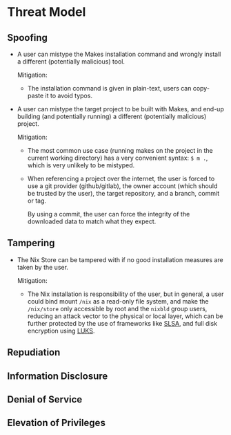 <!--
SPDX-FileCopyrightText: 2022 Fluid Attacks and Makes contributors

SPDX-License-Identifier: MIT
-->

# Threat Model

## Spoofing

- A user can mistype the Makes installation command
  and wrongly install a different (potentially malicious) tool.

  Mitigation:

  - The installation command is given in plain-text,
    users can copy-paste it to avoid typos.

- A user can mistype the target project to be built with Makes,
  and end-up building (and potentially running)
  a different (potentially malicious) project.

  Mitigation:

  - The most common use case
    (running makes on the project in the current working directory)
    has a very convenient syntax: `$ m .`,
    which is very unlikely to be mistyped.
  - When referencing a project over the internet,
    the user is forced to use a git provider (github/gitlab),
    the owner account (which should be trusted by the user),
    the target repository,
    and a branch, commit or tag.

    By using a commit,
    the user can force the integrity of the downloaded data
    to match what they expect.

## Tampering

- The Nix Store can be tampered with
  if no good installation measures are taken by the user.

  Mitigation:

  - The Nix installation is responsibility of the user,
    but in general,
    a user could bind mount `/nix` as a read-only file system,
    and make the `/nix/store` only accessible by root
    and the `nixbld` group users,
    reducing an attack vector to the physical or local layer,
    which can be further protected
    by the use of frameworks like [SLSA](https://slsa.dev/),
    and full disk encryption using [LUKS](https://en.wikipedia.org/wiki/Linux_Unified_Key_Setup).

## Repudiation

## Information Disclosure

## Denial of Service

## Elevation of Privileges
